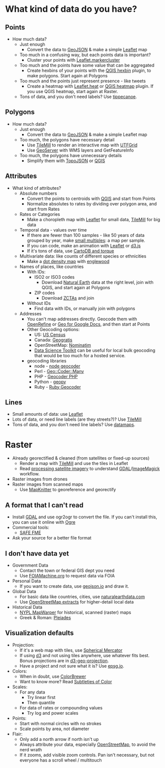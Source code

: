 # What kind of data do you have?

## Points

- How much data?
  - Just enough
    - Convert the data to [GeoJSON](http://geojson.org/) & make a simple [Leaflet](http://leafletjs.com/) map
  - Too much in a confusing way, but each points data is important?
    - Cluster your points with [Leaflet.markercluster](https://github.com/Leaflet/Leaflet.markercluster)
  - Too much and the points have some value that can be aggregated
    - Create hexbins of your points with the [QGIS hexbin](https://www.mapbox.com/blog/binning-alternative-point-maps/) plugin, to make
      polygons. Start again at Polygons
  - Too much and the points just represent presence - like tweets
    - Create a heatmap with [Leaflet.heat](https://github.com/Leaflet/Leaflet.heat) or [QGIS heatmap](http://qgis.spatialthoughts.com/2012/07/tutorial-making-heatmaps-using-qgis-and.html) plugin. If you
      use QGIS heatmap, start again at Raster.
  - Tons of data, and you don't need labels? Use [tippecanoe](https://github.com/mapbox/tippecanoe).

## Polygons

- How much data?
  - Just enough
    - Convert the data to [GeoJSON](http://geojson.org/) & make a simple Leaflet map
  - Too much, the polygons have necessary detail
    - Use [TileMill](https://www.mapbox.com/tilemill/) to render an interactive map with [UTFGrid](https://www.mapbox.com/developers/utfgrid/)
    - Use [GeoServer](http://geoserver.org/) with WMS layers and GetFeatureInfo
  - Too much, the polygons have unnecessary details
    - Simplify them with [TopoJSON](https://github.com/mbostock/topojson) or [QGIS](http://www.qgis.org/)

## Attributes

- What kind of attributes?
  - Absolute numbers
    - Convert the points to centroids with [QGIS](http://www.qgis.org/) and start from Points
    - Normalize absolutes to rates by dividing over polygon area,
      and start from Rates
  - Rates or Categories
    - Make a choropleth map with [Leaflet](http://leafletjs.com/) for small data, [TileMill](https://www.mapbox.com/tilemill/)
      for big data
  - Temporal data - values over time
    - If there are fewer than 100 samples - like 50 years of data grouped by year, make [small multiples](http://www.nytimes.com/interactive/2012/07/20/us/drought-footprint.html): a map per sample.
    - If you can code, make an animation with [Leaflet](http://leafletjs.com/) or [d3.js](http://d3js.org/)
    - If it's tons of data, use [CartoDB and torque](http://blog.cartodb.com/post/66687861735/torque-is-live-try-it-on-your-cartodb-maps-today)
  - Multivariate data: like counts of different species or ethnicities
    - Make a [dot density map](http://demographics.coopercenter.org/DotMap/index.html) with [englewood](https://github.com/newsapps/englewood)
  - Names of places, like countries
    - With IDs:
      - ISO2 or ISO3 codes
        - Download [Natural Earth](http://www.naturalearthdata.com/) data at the right level, join with QGIS,
          and start again at Polygons
      - ZIP codes
        - Download [ZCTAs](https://www.census.gov/geo/reference/zctas.html) and join
    - Without IDs
      - Find data with IDs, or manually join with polygons
  - Addresses
    - You can't map addresses directly. Geocode them with [OpenRefine](http://openrefine.org/) or
      [Geo for Google Docs](https://www.mapbox.com/geo-for-google-docs/), and then start at Points
    - Other Geocoding options:
      - US: [US Census](http://geocoding.geo.census.gov/geocoder/Geocoding_Services_API.pdf)
      - Canada: [Geogratis](http://geogratis.gc.ca/site/eng/geoloc)
      - OpenStreetMap: [Nominatim](http://nominatim.openstreetmap.org/)
      - [Data Science Toolkit](https://github.com/petewarden/dstk) can be useful for local bulk geocoding that would be too much for a hosted service.
    - geocoding libraries
      - node - [node geocoder](http://nchaulet.github.io/node-geocoder/)
      - Perl - [Geo::Coder::Many](https://metacpan.org/pod/Geo::Coder::Many)
      - PHP - [Geocoder PHP](http://geocoder-php.org)
      - Python - [geopy](https://github.com/geopy/geopy)
      - Ruby - [Ruby Geocoder](http://www.rubygeocoder.com)

## Lines

- Small amounts of data: use [Leaflet](http://leafletjs.com/)
- Lots of data, or need line labels (are they streets?)? Use [TileMill](https://www.mapbox.com/tilemill/)
- Tons of data, and you don't need line labels? Use [datamaps](https://github.com/ericfischer/datamaps).

# Raster

- Already georectified & cleaned (from satellites or fixed-up sources)
  - Render a map with [TileMill](https://www.mapbox.com/tilemill/) and use the tiles in Leaflet
  - Read [processing satellite imagery](https://www.mapbox.com/foundations/processing-satellite-imagery/) to understand [GDAL](http://www.gdal.org/)/[ImageMagick](http://www.imagemagick.org/) workflow.
- Raster images from drones
- Raster images from scanned maps
  - Use [MapKnitter](http://mapknitter.org/) to georeference and georectify

## A format that I can't read

- Install [GDAL](http://www.gdal.org/) and use ogr2ogr to convert the file. If you can't install
  this, you can use it online with [Ogre](http://ogre.adc4gis.com/)
- Commercial tools:
  - [SAFE FME](http://www.safe.com/)
- Ask your source for a better file format

## I don't have data yet

- Government Data
  - Contact the town or federal GIS dept you need
  - Use [FOIAMachine.org](https://www.foiamachine.org/) to request data via FOIA
- Personal Data
  - If you want to create data, use [geojson.io](http://geojson.io/) and draw it.
- Global Data
  - For basic data like countries, cities, use [naturalearthdata.com](http://www.naturalearthdata.com/)
  - Use [OpenStreetMap extracts](https://mapzen.com/metro-extracts/) for higher-detail local data
- Historical Data
  - [NYPL MapWarper](http://maps.nypl.org/) for historical, scanned (raster) maps
  - Greek & Roman: [Pleiades](http://pleiades.stoa.org/home)

## Visualization defaults

- Projection:
  - If it's a web map with tiles, use [Spherical Mercator](http://epsg.io/3857)
  - If using [d3](http://d3js.org/) and not using tiles anywhere, use whatever fits best. Bonus projections are in [d3-geo-projection](https://github.com/d3/d3-geo-projection).
  - Have a project and not sure what it is? Use [epsg.io](http://epsg.io/3857).
- Colors:
  - When in doubt, use [ColorBrewer](http://colorbrewer2.org/)
  - Want to know more? Read [Subtleties of Color](http://earthobservatory.nasa.gov/blogs/elegantfigures/2013/08/05/subtleties-of-color-part-1-of-6/)
- Scales:
  - For any data
    - Try linear first
    - Then quantile
  - For data of rates or compounding values
    - Try log and power scales
- Points:
  - Start with normal circles with no strokes
  - Scale points by area, not diameter
- Flair:
  - Only add a north arrow if north isn't up
  - Always attribute your data, especially [OpenStreetMap](http://www.openstreetmap.org/), to avoid the nerd wrath
  - If it zooms, add visible zoom controls. Pan isn't necessary, but not everyone has a scroll wheel / multitouch
